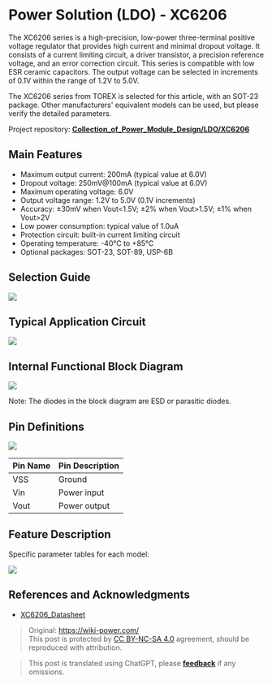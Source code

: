 # Power Solution (LDO) - XC6206

The XC6206 series is a high-precision, low-power three-terminal positive voltage regulator that provides high current and minimal dropout voltage. It consists of a current limiting circuit, a driver transistor, a precision reference voltage, and an error correction circuit. This series is compatible with low ESR ceramic capacitors. The output voltage can be selected in increments of 0.1V within the range of 1.2V to 5.0V.

The XC6206 series from TOREX is selected for this article, with an SOT-23 package. Other manufacturers' equivalent models can be used, but please verify the detailed parameters.

Project repository: [**Collection_of_Power_Module_Design/LDO/XC6206**](https://github.com/linyuxuanlin/Collection_of_Power_Module_Design/tree/main/LDO/XC6206)

## Main Features

- Maximum output current: 200mA (typical value at 6.0V)
- Dropout voltage: 250mV@100mA (typical value at 6.0V)
- Maximum operating voltage: 6.0V
- Output voltage range: 1.2V to 5.0V (0.1V increments)
- Accuracy: ±30mV when Vout<1.5V; ±2% when Vout>1.5V; ±1% when Vout>2V
- Low power consumption: typical value of 1.0uA
- Protection circuit: built-in current limiting circuit
- Operating temperature: -40℃ to +85℃
- Optional packages: SOT-23, SOT-89, USP-6B

## Selection Guide

![](https://f004.backblazeb2.com/file/wiki-media/img/20220420102910.png)

## Typical Application Circuit

![](https://f004.backblazeb2.com/file/wiki-media/img/20220420102323.png)

## Internal Functional Block Diagram

![](https://f004.backblazeb2.com/file/wiki-media/img/20220420102514.png)

Note: The diodes in the block diagram are ESD or parasitic diodes.

## Pin Definitions

![](https://f004.backblazeb2.com/file/wiki-media/img/20220420103005.png)

| Pin Name | Pin Description |
| -------- | -------------- |
| VSS      | Ground         |
| Vin      | Power input    |
| Vout     | Power output   |

## Feature Description

Specific parameter tables for each model:

![](https://f004.backblazeb2.com/file/wiki-media/img/20220420103738.png)

## References and Acknowledgments

- [XC6206_Datasheet](https://www.torexsemi.com/file/xc6206/XC6206.pdf)

> Original: <https://wiki-power.com/>  
> This post is protected by [CC BY-NC-SA 4.0](https://creativecommons.org/licenses/by/4.0/deed.en) agreement, should be reproduced with attribution.

> This post is translated using ChatGPT, please [**feedback**](https://github.com/linyuxuanlin/Wiki_MkDocs/issues/new) if any omissions.